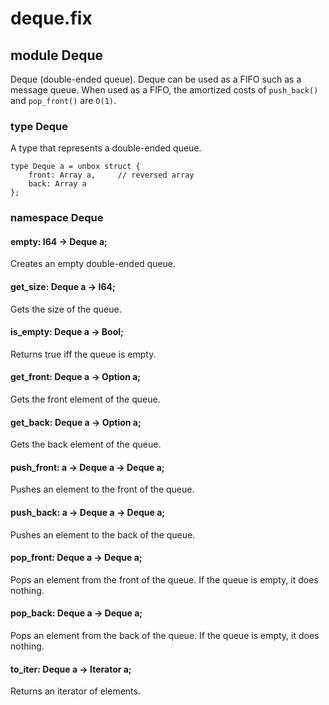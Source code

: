 # deque.fix

## module Deque

Deque (double-ended queue).
Deque can be used as a FIFO such as a message queue.
When used as a FIFO, the amortized costs of `push_back()` and
`pop_front()` are `O(1)`.

### type Deque

A type that represents a double-ended queue.

```
type Deque a = unbox struct {
    front: Array a,     // reversed array
    back: Array a
};
```
### namespace Deque

#### empty: I64 -> Deque a;

Creates an empty double-ended queue.

#### get_size: Deque a -> I64;

Gets the size of the queue.

#### is_empty: Deque a -> Bool;

Returns true iff the queue is empty.

#### get_front: Deque a -> Option a;

Gets the front element of the queue.

#### get_back: Deque a -> Option a;

Gets the back element of the queue.

#### push_front: a -> Deque a -> Deque a;

Pushes an element to the front of the queue.

#### push_back: a -> Deque a -> Deque a;

Pushes an element to the back of the queue.

#### pop_front: Deque a -> Deque a;

Pops an element from the front of the queue. If the queue is empty, it does nothing.

#### pop_back: Deque a -> Deque a;

Pops an element from the back of the queue. If the queue is empty, it does nothing.

#### to_iter: Deque a -> Iterator a;

Returns an iterator of elements.

